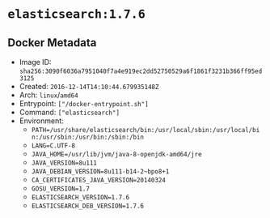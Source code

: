 # `elasticsearch:1.7.6`

## Docker Metadata

- Image ID: `sha256:3090f6036a7951040f7a4e919ec2dd52750529a6f1861f3231b366ff95ed3125`
- Created: `2016-12-14T14:10:44.679935148Z`
- Arch: `linux`/`amd64`
- Entrypoint: `["/docker-entrypoint.sh"]`
- Command: `["elasticsearch"]`
- Environment:
  - `PATH=/usr/share/elasticsearch/bin:/usr/local/sbin:/usr/local/bin:/usr/sbin:/usr/bin:/sbin:/bin`
  - `LANG=C.UTF-8`
  - `JAVA_HOME=/usr/lib/jvm/java-8-openjdk-amd64/jre`
  - `JAVA_VERSION=8u111`
  - `JAVA_DEBIAN_VERSION=8u111-b14-2~bpo8+1`
  - `CA_CERTIFICATES_JAVA_VERSION=20140324`
  - `GOSU_VERSION=1.7`
  - `ELASTICSEARCH_VERSION=1.7.6`
  - `ELASTICSEARCH_DEB_VERSION=1.7.6`
